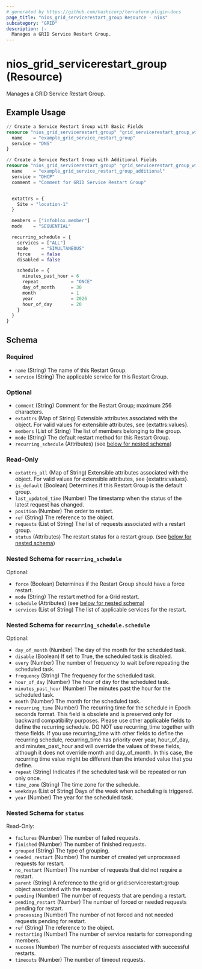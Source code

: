 ```yaml
---
# generated by https://github.com/hashicorp/terraform-plugin-docs
page_title: "nios_grid_servicerestart_group Resource - nios"
subcategory: "GRID"
description: |-
  Manages a GRID Service Restart Group.
---
```


# nios_grid_servicerestart_group (Resource)

Manages a GRID Service Restart Group.

## Example Usage

```terraform
// Create a Service Restart Group with Basic Fields
resource "nios_grid_servicerestart_group" "grid_servicerestart_group_with_basic_fields" {
  name    = "example_grid_service_restart_group"
  service = "DNS"
}

// Create a Service Restart Group with Additional Fields
resource "nios_grid_servicerestart_group" "grid_servicerestart_group_with_additional_fields" {
  name    = "example_grid_service_restart_group_additional"
  service = "DHCP"
  comment = "Comment for GRID Service Restart Group"


  extattrs = {
    Site = "location-1"
  }

  members = ["infoblox.member"]
  mode    = "SEQUENTIAL"

  recurring_schedule = {
    services = ["ALL"]
    mode     = "SIMULTANEOUS"
    force    = false
    disabled = false

    schedule = {
      minutes_past_hour = 6
      repeat            = "ONCE"
      day_of_month      = 30
      month             = 1
      year              = 2026
      hour_of_day       = 20
    }
  }
}
```

<!-- schema generated by tfplugindocs -->
## Schema

### Required

- `name` (String) The name of this Restart Group.
- `service` (String) The applicable service for this Restart Group.

### Optional

- `comment` (String) Comment for the Restart Group; maximum 256 characters.
- `extattrs` (Map of String) Extensible attributes associated with the object. For valid values for extensible attributes, see {extattrs:values}.
- `members` (List of String) The list of members belonging to the group.
- `mode` (String) The default restart method for this Restart Group.
- `recurring_schedule` (Attributes) (see [below for nested schema](#nestedatt--recurring_schedule))

### Read-Only

- `extattrs_all` (Map of String) Extensible attributes associated with the object. For valid values for extensible attributes, see {extattrs:values}.
- `is_default` (Boolean) Determines if this Restart Group is the default group.
- `last_updated_time` (Number) The timestamp when the status of the latest request has changed.
- `position` (Number) The order to restart.
- `ref` (String) The reference to the object.
- `requests` (List of String) The list of requests associated with a restart group.
- `status` (Attributes) The restart status for a restart group. (see [below for nested schema](#nestedatt--status))

<a id="nestedatt--recurring_schedule"></a>
### Nested Schema for `recurring_schedule`

Optional:

- `force` (Boolean) Determines if the Restart Group should have a force restart.
- `mode` (String) The restart method for a Grid restart.
- `schedule` (Attributes) (see [below for nested schema](#nestedatt--recurring_schedule--schedule))
- `services` (List of String) The list of applicable services for the restart.

<a id="nestedatt--recurring_schedule--schedule"></a>
### Nested Schema for `recurring_schedule.schedule`

Optional:

- `day_of_month` (Number) The day of the month for the scheduled task.
- `disable` (Boolean) If set to True, the scheduled task is disabled.
- `every` (Number) The number of frequency to wait before repeating the scheduled task.
- `frequency` (String) The frequency for the scheduled task.
- `hour_of_day` (Number) The hour of day for the scheduled task.
- `minutes_past_hour` (Number) The minutes past the hour for the scheduled task.
- `month` (Number) The month for the scheduled task.
- `recurring_time` (Number) The recurring time for the schedule in Epoch seconds format. This field is obsolete and is preserved only for backward compatibility purposes. Please use other applicable fields to define the recurring schedule. DO NOT use recurring_time together with these fields. If you use recurring_time with other fields to define the recurring schedule, recurring_time has priority over year, hour_of_day, and minutes_past_hour and will override the values of these fields, although it does not override month and day_of_month. In this case, the recurring time value might be different than the intended value that you define.
- `repeat` (String) Indicates if the scheduled task will be repeated or run only once.
- `time_zone` (String) The time zone for the schedule.
- `weekdays` (List of String) Days of the week when scheduling is triggered.
- `year` (Number) The year for the scheduled task.



<a id="nestedatt--status"></a>
### Nested Schema for `status`

Read-Only:

- `failures` (Number) The number of failed requests.
- `finished` (Number) The number of finished requests.
- `grouped` (String) The type of grouping.
- `needed_restart` (Number) The number of created yet unprocessed requests for restart.
- `no_restart` (Number) The number of requests that did not require a restart.
- `parent` (String) A reference to the grid or grid:servicerestart:group object associated with the request.
- `pending` (Number) The number of requests that are pending a restart.
- `pending_restart` (Number) The number of forced or needed requests pending for restart.
- `processing` (Number) The number of not forced and not needed requests pending for restart.
- `ref` (String) The reference to the object.
- `restarting` (Number) The number of service restarts for corresponding members.
- `success` (Number) The number of requests associated with successful restarts.
- `timeouts` (Number) The number of timeout requests.
